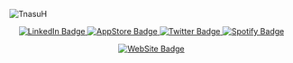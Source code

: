 ![TnasuH](https://pbs.twimg.com/profile_banners/97921644/1695669770/1500x500)

<div id="badges" align="center">
  <a href="https://linkedin.com/in/tariknasuhoglu">
    <img src="https://img.shields.io/badge/LinkedIn-blue?style=for-the-badge&logo=linkedin&logoColor=white" alt="LinkedIn Badge"/>
  </a>

  <a href="https://apps.apple.com/developer/tarik-nasuhoglu/id1498465980">
    <img src="https://img.shields.io/badge/App_Store-0D96F6?style=for-the-badge&logo=app-store&logoColor=white" alt="AppStore Badge"/>
  </a>
  
  <a href="https://twitter.com/tnasuh">
    <img src="https://img.shields.io/badge/Twitter-blue?style=for-the-badge&logo=twitter&logoColor=white" alt="Twitter Badge"/>
  </a>

  <a href="https://open.spotify.com/user/tnasuh">
    <img src="https://img.shields.io/badge/Spotify-1ED760?&style=for-the-badge&logo=spotify&logoColor=white" alt="Spotify Badge"/>
  </a>
  <p/><p/>
  <a href="https://tnasuh.com">
    <img src="https://img.shields.io/website-up-down-green-red/http/monip.org.svg" alt="WebSite Badge"/>
  </a>

</div>
<!--
**TnasuH/TnasuH** is a ✨ _special_ ✨ repository because its `README.md` (this file) appears on your GitHub profile.

Here are some ideas to get you started:

- 🔭 I’m currently working on ...
- 🌱 I’m currently learning ...
- 👯 I’m looking to collaborate on ...
- 🤔 I’m looking for help with ...
- 💬 Ask me about ...
- 📫 How to reach me: ...
- 😄 Pronouns: ...
- ⚡ Fun fact: ...
-->
